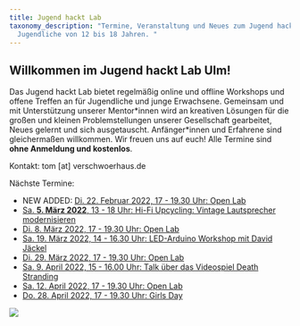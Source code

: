```yaml
---
title: Jugend hackt Lab
taxonomy_description: "Termine, Veranstaltung und Neues zum Jugend hackt Lab für
  Jugendliche von 12 bis 18 Jahren. "
---
```

## Willkommen im Jugend hackt Lab Ulm!

Das Jugend hackt Lab bietet regelmäßig online und offline Workshops und offene Treffen an für Jugendliche und junge Erwachsene. Gemeinsam und mit Unterstützung unserer Mentor\*innen wird an kreativen Lösungen für die großen und kleinen Problemstellungen unserer Gesellschaft gearbeitet, Neues gelernt und sich ausgetauscht. Anfänger\*innen und Erfahrene sind gleichermaßen willkommen. Wir freuen uns auf euch! Alle Termine sind **ohne Anmeldung und kostenlos**.

Kontakt: tom \[at] verschwoerhaus.de

Nächste Termine:[](https://verschwoerhaus.de/open-lab-is-back/)

* NEW ADDED: [Di. 22. Februar 2022, 17 - 19.30 Uhr: Open Lab](https://verschwoerhaus.de/open-lab-is-back/)
* [](https://verschwoerhaus.de/open-lab-is-back/)[Sa. **5. März 2022**, 13 - 18 Uhr: Hi-Fi Upcycling: Vintage Lautsprecher modernisieren ](https://verschwoerhaus.de/hi-fi-upcycling-vintage-lautsprecher-modernisieren/)
* [Di. 8. März 2022, 17 - 19.30 Uhr: Open Lab](https://verschwoerhaus.de/open-lab-is-back/)
* [](https://verschwoerhaus.de/open-lab-is-back/)[Sa. 19. März 2022, 14 - 16.30 Uhr: LED-Arduino Workshop mit David Jäckel](https://verschwoerhaus.de/led-arduino-workshop-im-januar-2022/) 
* [Di. 29. März 2022, 17 - 19.30 Uhr: Open Lab](https://verschwoerhaus.de/open-lab-is-back/)
* [Sa. 9. April 2022, 15 - 16.00 Uhr: Talk über das Videospiel Death Stranding](https://verschwoerhaus.de/videospiele-talk-was-macht-death-stranding-so-besonders/)
* [Sa. 12. April 2022, 17 - 19.30 Uhr: Open Lab](https://verschwoerhaus.de/open-lab-is-back/)
* [Do. 28. April 2022, 17 - 19.30 Uhr: Girls Day](https://verschwoerhaus.de/girls-day-2022-im-verschw%C3%B6rhaus-make-it-yourself-workshop/) 



![](/wp-content/uploads/sponsors2022.png)